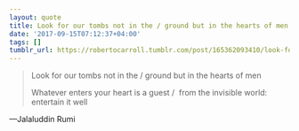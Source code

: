 ```yaml
---
layout: quote
title: Look for our tombs not in the / ground but in the hearts of men
date: '2017-09-15T07:12:37+04:00'
tags: []
tumblr_url: https://robertocarroll.tumblr.com/post/165362093410/look-for-our-tombs-not-in-the-ground-but-in-the
---
```

<blockquote><p>Look for our tombs not in the / ground but in the hearts of men</p>

<p>Whatever enters your heart is a guest / 
from the invisible world: entertain it well</p></blockquote>&#8212;Jalaluddin Rumi
